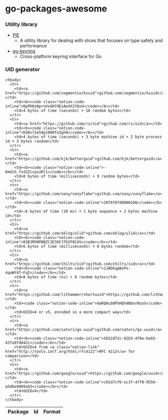 # go-packages-awesome

### Utility library
- [PIE](https://github.com/elliotchance/pie) 
  - A utility library for dealing with slices that focuses on type safety and performance
- [go-keyring](https://github.com/zalando/go-keyring)
  - Cross-platform keyring interface for Go
  
  
### UID generator
 <table>
    <thead>
      <tr>
        <th>Package</th>
        <th>Id</th>
        <th>Format</th>
      </tr>
    </thead>

    <tbody>
      <tr>
        <td><a href="https://github.com/segmentio/ksuid">github.com/segmentio/ksuid</a></td>
        <td><b><code class="notion-code-inline">0pPKHjWprnVxGH7dEsAoXX2YQvU</code></b></td>
        <td>4 bytes of time (seconds) + 16 random bytes</td>
      </tr>
      <tr>
        <td><a href="https://github.com/rs/xid">github.com/rs/xid</a></td>
        <td><b><code class="notion-code-inline">b50vl5e54p1000fo3gh0</code></b></td>
        <td>4 bytes of time (seconds) + 3 byte machine id + 2 byte process id + 3 bytes random</td>
      </tr>
      <tr>
        <td><a href="https://github.com/kjk/betterguid">github.com/kjk/betterguid</a></td>
        <td><b><code class="notion-code-inline">-Kmdih_fs4ZZccpx2Hl1</code></b></td>
        <td>8 bytes of time (milliseconds) + 9 random bytes</td>
      </tr>
      <tr>
        <td><a href="https://github.com/sony/sonyflake">github.com/sony/sonyflake</a></td>
        <td><b><code class="notion-code-inline">20f8707d6000108</code></b></td>
        <td>~6 bytes of time (10 ms) + 1 byte sequence + 2 bytes machine id</td>
      </tr>
      <tr>
        <td><a href="https://github.com/oklog/ulid">github.com/oklog/ulid</a></td>
        <td><b><code class="notion-code-inline">01BJMVNPBBZC3E36FJTGVF0C4S</code></b></td>
        <td>6 bytes of time (milliseconds) + 8 bytes random</td>
      </tr>
      <tr>
        <td><a href="https://github.com/chilts/sid">github.com/chilts/sid</a></td>
        <td><b><code class="notion-code-inline">1JADkqpWxPx-4qaWY47~FqI</code></b></td>
        <td>8 bytes of time (ns) + 8 random bytes</td>
      </tr>
      <tr>
        <td><a  href="https://github.com/lithammer/shortuuid">https://github.com/lithammer/shortuuid</a></td>
        <td><code class="notion-code-inline">dwRQAc68PhHQh4BUnrNsoS</code></td>
        <td>UUIDv4 or v5, encoded in a more compact way</td>
      </tr>
      <tr>
        <td><a  href="https://github.com/satori/go.uuid">github.com/satori/go.uuid</a></td>
        <td><b><code class="notion-code-inline">5b52d72c-82b3-4f8e-beb5-437a974842c</code></b></td>
        <td>UUIDv4 from <a class="notion-link" href="http://tools.ietf.org/html/rfc4122">RFC 4112</a> for comparison</td>
      </tr>
      <tr>
        <td><a  href="https://github.com/google/uuid">https://github.com/google/uuid</a></td>
        <td><b><code class="notion-code-inline">c01d7cf6-ec3f-47f0-9556-a5d6e9009a43</code></b></td>
        <td>UUIDv4</td>
      </tr>
    </tbody>
  </table>
